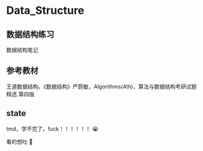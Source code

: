 # Data_Structure

## 数据结构练习

数据结构笔记

## 参考教材

王道数据结构，《数据结构》严蔚敏，Algorithms(4th)，算法与数据结构考研试题精选 第四版

## state

tmd，学不完了，fuck！！！！！！ :sob:

看的想吐 :vomiting_face:
